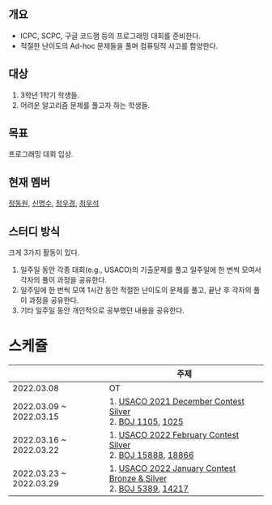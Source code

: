 ## 개요

- ICPC, SCPC, 구글 코드잼 등의 프로그래밍 대회를 준비한다.
- 적절한 난이도의 Ad-hoc 문제들을 풀며 컴퓨팅적 사고를 함양한다.

## 대상

1. 3학년 1학기 학생들.
2. 어려운 알고리즘 문제를 풀고자 하는 학생들.

## 목표

프로그래밍 대회 입상.

## 현재 멤버

[정동원](https://github.com/alps-jbnu/22ALPStudy/tree/master/Programming_Contest/Codes/%EC%A0%95%EB%8F%99%EC%9B%90), 
[신명수](https://github.com/alps-jbnu/22ALPStudy/tree/master/Programming_Contest/Codes/%EC%8B%A0%EB%AA%85%EC%88%98), 
[정우경](https://github.com/alps-jbnu/22ALPStudy/tree/master/Programming_Contest/Codes/%EC%A0%95%EC%9A%B0%EA%B2%BD), 
[최우석](https://github.com/alps-jbnu/22ALPStudy/tree/master/Programming_Contest/Codes/%EC%B5%9C%EC%9A%B0%EC%84%9D)

## 스터디 방식

크게 3가지 활동이 있다.
1. 일주일 동안 각종 대회(e.g., USACO)의 기출문제를 풀고 일주일에 한 번씩 모여서 각자의 풀이 과정을 공유한다.
2. 일주일에 한 번씩 모여 1시간 동안 적절한 난이도의 문제를 풀고, 끝난 후 각자의 풀이 과정을 공유한다.
3. 기타 일주일 동안 개인적으로 공부했던 내용을 공유한다.

# 스케쥴

|  | 주제 |
| -- | -- |
| 2022.03.08 | OT |
| 2022.03.09 ~ 2022.03.15 | 1. [USACO 2021 December Contest Silver](https://www.acmicpc.net/category/612) </br> 2. [BOJ 1105](https://www.acmicpc.net/problem/1105), [1025](https://www.acmicpc.net/problem/1025) | 
| 2022.03.16 ~ 2022.03.22 | 1. [USACO 2022 February Contest Silver](https://www.acmicpc.net/category/649) </br> 2. [BOJ 15888](https://boj.kr/15888), [18866](https://boj.kr/18866) |
| 2022.03.23 ~ 2022.03.29 | 1. [USACO 2022 January Contest Bronze & Silver](https://www.acmicpc.net/category/645) </br> 2. [BOJ 5389](https://boj.kr/5389), [14217](https://boj.kr/14217) |